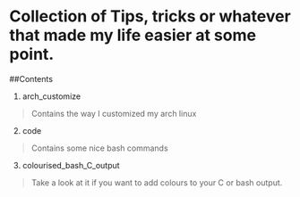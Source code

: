 # Collection of Tips, tricks or whatever that made my life easier at some point.

##Contents
1. arch_customize
> Contains the way I customized my arch linux

2. code
> Contains some nice bash commands

3. colourised_bash_C_output
> Take a look at it if you want to add colours to your C or bash output.
